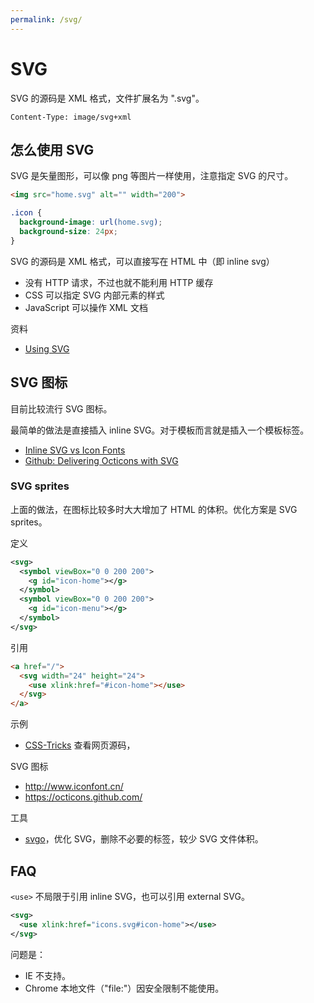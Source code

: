 ```yaml
---
permalink: /svg/
---
```


# SVG

SVG 的源码是 XML 格式，文件扩展名为 ".svg"。

```
Content-Type: image/svg+xml
```

## 怎么使用 SVG

SVG 是矢量图形，可以像 png 等图片一样使用，注意指定 SVG 的尺寸。

```html
<img src="home.svg" alt="" width="200">
```

```css
.icon {
  background-image: url(home.svg);
  background-size: 24px;
}
```

SVG 的源码是 XML 格式，可以直接写在 HTML 中（即 inline svg）

- 没有 HTTP 请求，不过也就不能利用 HTTP 缓存
- CSS 可以指定 SVG 内部元素的样式
- JavaScript 可以操作 XML 文档

资料

- [Using SVG](https://css-tricks.com/using-svg/)

## SVG 图标

目前比较流行 SVG 图标。

最简单的做法是直接插入 inline SVG。对于模板而言就是插入一个模板标签。

- [Inline SVG vs Icon Fonts](https://css-tricks.com/icon-fonts-vs-svg/)
- [Github: Delivering Octicons with SVG](https://github.com/blog/2112-delivering-octicons-with-svg)

### SVG sprites

上面的做法，在图标比较多时大大增加了 HTML 的体积。优化方案是 SVG sprites。

定义

```xml
<svg>
  <symbol viewBox="0 0 200 200">
    <g id="icon-home"></g>
  </symbol>
  <symbol viewBox="0 0 200 200">
    <g id="icon-menu"></g>
  </symbol>
</svg>
```

引用

```html
<a href="/">
  <svg width="24" height="24">
    <use xlink:href="#icon-home"></use>
  </svg>
</a>
```

示例

- [CSS-Tricks](https://css-tricks.com/) 查看网页源码，

SVG 图标

- <http://www.iconfont.cn/>
- <https://octicons.github.com/>

工具

- [svgo](https://github.com/svg/svgo)，优化 SVG，删除不必要的标签，较少 SVG 文件体积。

## FAQ

`<use>` 不局限于引用 inline SVG，也可以引用 external SVG。

```svg
<svg>
  <use xlink:href="icons.svg#icon-home"></use>
</svg>
```

问题是：

- IE 不支持。
- Chrome 本地文件（"file:"）因安全限制不能使用。
